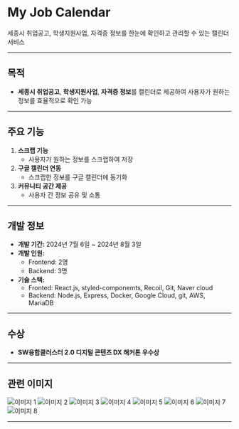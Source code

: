 # My Job Calendar

세종시 취업공고, 학생지원사업, 자격증 정보를 한눈에 확인하고 관리할 수 있는 캘린더 서비스 

---

## 목적
- **세종시 취업공고**, **학생지원사업**, **자격증 정보**를 캘린더로 제공하여 사용자가 원하는 정보를 효율적으로 확인 가능

---

## 주요 기능
1. **스크랩 기능**  
   - 사용자가 원하는 정보를 스크랩하여 저장
2. **구글 캘린더 연동**  
   - 스크랩한 정보를 구글 캘린더에 동기화
3. **커뮤니티 공간 제공**  
   - 사용자 간 정보 공유 및 소통

---

## 개발 정보
- **개발 기간:** 2024년 7월 6일 ~ 2024년 8월 3일  
- **개발 인원:**  
  - Frontend: 2명  
  - Backend: 3명
- **기술 스택:**
  - Fronted: React.js, styled-componemts, Recoil, Git, Naver cloud
  - Backend: Node.js, Express, Docker, Google Cloud, git, AWS, MariaDB

---

## 수상
- **SW융합클러스터 2.0 디지털 콘텐츠 DX 해커톤 우수상**  

---

## 관련 이미지


![이미지 1](https://github.com/user-attachments/assets/30a0c63c-f9ca-469d-83fe-1f2380278158)
![이미지 2](https://github.com/user-attachments/assets/9dfa820b-ca01-411d-bb85-210b2e1a93f2)
![이미지 3](https://github.com/user-attachments/assets/296c5e5d-f374-4864-90f7-13d96713c927)
![이미지 4](https://github.com/user-attachments/assets/8cb43aaa-cfc9-40ed-8de0-ba5020460c11)
![이미지 5](https://github.com/user-attachments/assets/38ebfad2-9c33-41c4-9fc4-bd2834f4f0ca)
![이미지 6](https://github.com/user-attachments/assets/382168de-3577-4736-b134-2942fc42d977)
![이미지 7](https://github.com/user-attachments/assets/3df55b91-6307-433a-84d0-4c676b7ecce3)
![이미지 8](https://github.com/user-attachments/assets/b2b78d80-83a0-4ceb-b0d1-6f8a0380fcb4)

---



